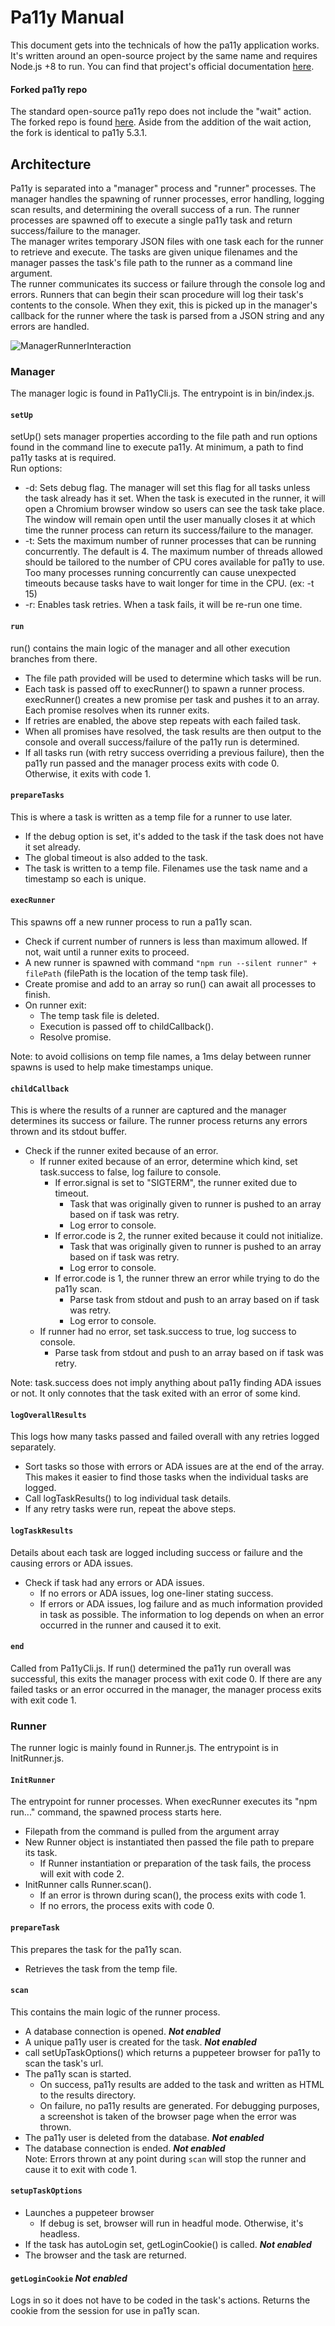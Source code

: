 # Pa11y Manual
This document gets into the technicals of how the pa11y application works. 
It's written around an open-source project by the same name and requires Node.js +8 to run.
You can find that project's official documentation [here](https://github.com/pa11y/pa11y).

#### Forked pa11y repo
The standard open-source pa11y repo does not include the "wait" action.
The forked repo is found [here](https://github.com/devin-w-hill/pa11y).
Aside from the addition of the wait action, the fork is identical to pa11y 5.3.1.

## Architecture
Pa11y is separated into a "manager" process and "runner" processes. The manager handles the spawning of
runner processes, error handling, logging scan results, and determining the overall success of a run. 
The runner processes are spawned off to execute a single pa11y task and return success/failure to the manager.  
The manager writes temporary JSON files with one task each for the runner to retrieve and execute. The tasks are given unique filenames 
and the manager passes the task's file path to the runner as a command line argument.  
The runner communicates its success or failure through the console log and errors. Runners that can begin their scan 
procedure will log their task's contents to the console. When they exit, this is picked up in the manager's callback
for the runner where the task is parsed from a JSON string and any errors are handled.

![ManagerRunnerInteraction](images/manager-runner-interaction.png "How the Manager and Runner threads interact")


### Manager
The manager logic is found in Pa11yCli.js. The entrypoint is in bin/index.js.
#### `setUp`
setUp() sets manager properties according to the file path and run options found in the command line to execute pa11y.
At minimum, a path to find pa11y tasks at is required.  
Run options:
+ -d: Sets debug flag. The manager will set this flag for all tasks unless the task already has it set. When the task is
executed in the runner, it will open a Chromium browser window so users can see the task take place. The window will remain
  open until the user manually closes it at which time the runner process can return its success/failure to the manager.
+ -t: Sets the maximum number of runner processes that can be running concurrently. The default is 4. The maximum number of
threads allowed should be tailored to the number of CPU cores available for pa11y to use. Too many processes running 
  concurrently can cause unexpected timeouts because tasks have to wait longer for time in the CPU. (ex: -t 15)
+ -r: Enables task retries. When a task fails, it will be re-run one time.

#### `run`
run() contains the main logic of the manager and all other execution branches from there.  
+ The file path provided will be used to determine which tasks will be run. 
+ Each task is passed off to execRunner() to spawn a runner process. execRunner() creates a new promise
  per task and pushes it to an array. Each promise resolves when its runner exits.
+ If retries are enabled, the above step repeats with each failed task. 
+ When all promises have resolved, the task results are then output to the console and overall success/failure of the pa11y
run is determined. 
+ If all tasks run (with retry success overriding a previous failure), then the pa11y run passed and
the manager process exits with code 0. Otherwise, it exits with code 1.

#### `prepareTasks`
This is where a task is written as a temp file for a runner to use later.  
+ If the debug option is set, it's added to the task if the task does not have it set already. 
+ The global timeout is also added to the task. 
+ The task is written to a temp file. Filenames use the task name and a timestamp so each is unique.

#### `execRunner`
This spawns off a new runner process to run a pa11y scan. 
+ Check if current number of runners is less than maximum allowed. If not, wait until a runner exits to proceed.
+ A new runner is spawned with command `"npm run --silent runner" + filePath` (filePath is the location of the temp 
task file). 
+ Create promise and add to an array so run() can await all processes to finish. 
+ On runner exit: 
  + The temp task file is deleted. 
  + Execution is passed off to childCallback(). 
  + Resolve promise.  

Note: to avoid collisions on temp file names, a 1ms delay between runner spawns
is used to help make timestamps unique.

#### `childCallback`
This is where the results of a runner are captured and the manager determines its success or failure. The runner process
returns any errors thrown and its stdout buffer.
+ Check if the runner exited because of an error. 
  + If runner exited because of an error, determine which kind, set task.success to false, log failure to console.
    + If error.signal is set to "SIGTERM", the runner exited due to timeout.
      + Task that was originally given to runner is pushed to an array based on if task was retry.
      + Log error to console.
    + If error.code is 2, the runner exited because it could not initialize.
      + Task that was originally given to runner is pushed to an array based on if task was retry.
      + Log error to console.
    + If error.code is 1, the runner threw an error while trying to do the pa11y scan.
      + Parse task from stdout and push to an array based on if task was retry.
      + Log error to console.
  + If runner had no error, set task.success to true, log success to console.
    + Parse task from stdout and push to an array based on if task was retry.  
  
Note: task.success does not imply anything about pa11y finding ADA issues or not. It only
      connotes that the task exited with an error of some kind.
      
#### `logOverallResults`
This logs how many tasks passed and failed overall with any retries logged separately.  
+ Sort tasks so those with errors or ADA issues are at the end of the array. This makes it easier to find
  those tasks when the individual tasks are logged.
+ Call logTaskResults() to log individual task details.
+ If any retry tasks were run, repeat the above steps.

#### `logTaskResults`
Details about each task are logged including success or failure and the causing errors or ADA issues.  
+ Check if task had any errors or ADA issues. 
  + If no errors or ADA issues, log one-liner stating success.
  + If errors or ADA issues, log failure and as much information provided in task as possible. The information to
  log depends on when an error occurred in the runner and caused it to exit.


#### `end`
Called from Pa11yCli.js. If run() determined the pa11y run overall was successful, this exits the manager process with
exit code 0. If there are any failed tasks or an error occurred in the manager, the manager process exits with exit code 1.

### Runner
The runner logic is mainly found in Runner.js. The entrypoint is in InitRunner.js.

#### `InitRunner`
The entrypoint for runner processes. When execRunner executes its "npm run..." command, the spawned process starts here.  
+ Filepath from the command is pulled from the argument array
+ New Runner object is instantiated then passed the file path to prepare its task.
  + If Runner instantiation or preparation of the task fails, the process will exit with code 2.  
+ InitRunner calls Runner.scan(). 
  + If an error is thrown during scan(), the process exits with code 1. 
  + If no errors, the process exits with code 0.

#### `prepareTask`
This prepares the task for the pa11y scan.  
+ Retrieves the task from the temp file. 

#### `scan`
This contains the main logic of the runner process.  
+ A database connection is opened. ***Not enabled***
+ A unique pa11y user is created for the task. ***Not enabled***
+ call setUpTaskOptions() which returns a puppeteer browser for pa11y to scan the task's url. 
+ The pa11y scan is started. 
  + On success, pa11y results are added to the task and written as HTML to the results directory.
  + On failure, no pa11y results are generated. For debugging purposes, a screenshot is taken of the browser page when the error was thrown.
+ The pa11y user is deleted from the database. ***Not enabled***
+ The database connection is ended. ***Not enabled***  
Note: Errors thrown at any point during `scan` will stop the runner and cause it to exit with code 1.

#### `setupTaskOptions`
+ Launches a puppeteer browser
  + If debug is set, browser will run in headful mode. Otherwise, it's headless.
+ If the task has autoLogin set, getLoginCookie() is called. ***Not enabled***
+ The browser and the task are returned.

#### `getLoginCookie` ***Not enabled***
Logs in so it does not have to be coded in the task's actions. Returns the cookie from the session
for use in pa11y scan.


